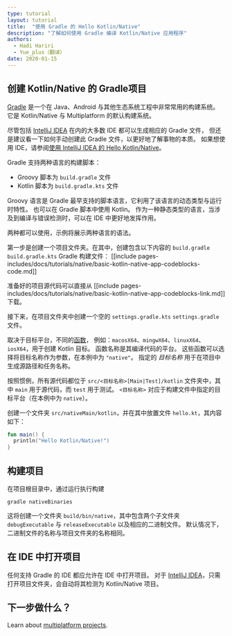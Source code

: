 ```yaml
---
type: tutorial
layout: tutorial
title:  "使用 Gradle 的 Hello Kotlin/Native"
description: "了解如何使用 Gradle 编译 Kotlin/Native 应用程序"
authors: 
  - Hadi Hariri
  - Yue_plus（翻译）
date: 2020-01-15
---
```



<!--- To become a How-To. Need to change type to new "HowTo" --->


## 创建 Kotlin/Native 的 Gradle项目

[Gradle](https://gradle.org) 是一个在 Java、Android 与其他生态系统工程中非常常用的构建系统。
它是 Kotlin/Native 与 Multiplatform 的默认构建系统。

尽管包括 [IntelliJ IDEA](https://www.jetbrains.com/idea) 在内的大多数 IDE 都可以生成相应的 Gradle 文件，
但还是建议看一下如何手动创建此 Gradle 文件，以更好地了解事物的本质。
如果想使用 IDE，请参阅[使用 IntelliJ IDEA 的 Hello Kotlin/Native](using-intellij-idea.html)。


Gradle 支持两种语言的构建脚本：

- Groovy 脚本为 `build.gradle` 文件
- Kotlin 脚本为 `build.gradle.kts` 文件

Groovy 语言是 Gradle 最早支持的脚本语言，它利用了该语言的动态类型与运行时特性。
也可以在 Gradle 脚本中使用 Kotlin。
作为一种静态类型的语言，当涉及到编译与错误检测时，可以在 IDE 中更好地发挥作用。

两种都可以使用，示例将展示两种语言的语法。

第一步是创建一个项目文件夹。在其中，创建包含以下内容的
<span class="multi-language-span" data-lang="groovy">
`build.gradle` 
</span>
<span class="multi-language-span" data-lang="kotlin">
`build.gradle.kts` 
</span>
Gradle 构建文件：
[[include pages-includes/docs/tutorials/native/basic-kotlin-native-app-codeblocks-code.md]]

准备好的项目源代码可以直接从
[[include pages-includes/docs/tutorials/native/basic-kotlin-native-app-codeblocks-link.md]] 下载。

接下来，在项目文件夹中创建一个空的
<span class="multi-language-span" data-lang="kotlin">
`settings.gradle.kts` 
</span><span class="multi-language-span" data-lang="groovy">
`settings.gradle`
</span>
文件。

取决于目标平台，不同的[函数](/docs/reference/mpp-intro.html)，
例如：`macosX64`、`mingwX64`、`linuxX64`、`iosX64`，用于创建 Kotlin 目标。
函数名称是其编译代码的平台。
这些函数可以选择将目标名称作为参数，在本例中为 `"native"`。
指定的 _目标名称_ 用于在项目中生成源路径和任务名称。

按照惯例，所有源代码都位于 `src/<目标名称>[Main|Test]/kotlin` 文件夹中，其中 `main` 用于源代码，而 `test` 用于测试。
`<目标名称>` 对应于构建文件中指定的目标平台（在本例中为 `native`）。

创建一个文件夹 `src/nativeMain/kotlin`，并在其中放置文件 `hello.kt`，其内容如下：

<div class="sample" markdown="1" theme="idea" data-highlight-only>

```kotlin
fun main() {
  println("Hello Kotlin/Native!")
}
```
</div>


## 构建项目

在项目根目录中，通过运行执行构建

`gradle nativeBinaries`

这将创建一个文件夹 `build/bin/native`，其中包含两个子文件夹 `debugExecutable` 与 `releaseExecutable` 以及相应的二进制文件。
默认情况下，二进制文件的名称与项目文件夹的名称相同。


## 在 IDE 中打开项目

任何支持 Gradle 的 IDE 都应允许在 IDE 中打开项目。
对于 [IntelliJ IDEA](https://www.jetbrains.com/idea)，只需打开项目文件夹，会自动将其检测为 Kotlin/Native 项目。

## 下一步做什么？

Learn about [multiplatform projects](/docs/reference/mpp-discover-project.html).
